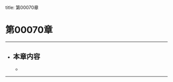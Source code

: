 title: 第00070章
# 第00070章
-------------------------------------------------
- 本章内容
    - 
    - 
-------------------------------------------------
